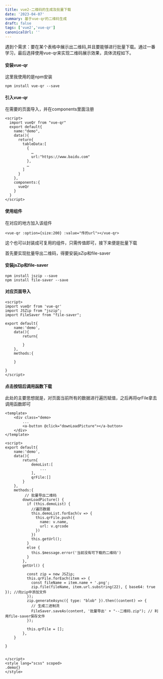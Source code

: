 ```yaml
---
title: vue2-二维码的生成及批量下载
date: '2023-04-07'
summary: 基于vue-qr的二维码生成
draft: false
tags: ['vue2','vue-qr']
canonicalUrl: ''
---
```

遇到个需求：要在某个表格中展示出二维码,并且要能够进行批量下载。通过一番学习，最后选择使用vue-qr来实现二维码展示效果，具体流程如下。

#### 安装vue-qr
这里我使用的是npm安装
```
npm install vue-qr --save
```
#### 引入vue-qr
在需要的页面导入，并在components里面注册
```
<script>
  import vueQr from "vue-qr"
  export default{
    name:"demo",
    data(){
      return{
        tableData:[
          {
            …
            url:"https://www.baidu.com"
          },
          …
        ]
      }
    },
    components:{
      vueQr
    }
  }
</script>

```
#### 使用组件
在对应的地方加入该组件
```
<vue-qr :option={size:200} :value="传的url"></vue-qr>
```
这个也可以封装成可复用的组件，只需传值即可，接下来便是批量下载

首先要实现批量导出二维码，得要安装jsZip和file-saver

#### 安装jsZip和file-saver
```
npm install jszip --save
npm install file-saver --save
```

#### 对应页面导入

```
<script>
import vueQr from 'vue-qr'
import JSZip from "jszip";
import FileSaver from "file-saver";

export default{
    name:'demo',
    data(){
        return{

        }
    },
    methods:{

    }

}
</script>
```

#### 点击按钮后调用函数下载
此处的主要思想就是，对页面当前所有的数据进行遍历赋值，之后再将qrFile拿去调用函数即可
```
<template>
    <div class="demo>
        ...
        <a-button @click="downLoadPicture"></a-button>
    </div>
</template>

<script>
export default{
    name:'demo',
    data(){
        return{
            demoList:[
                ...
            ],
            qrFile:[]
        }
    },
    methods:{
         // 批量导出二维码
        downLoadPicture() {
          if (this.demoList) {
            //遍历数据
            this.demoList.forEach(v => {
              this.qrFile.push({
                name: v.name,
                url: v.qrcode
              })
            })
            this.getUrl();
          }
          else {
            this.$message.error('当前没有可下载的二维码')
          }
        },
        getUrl() {

          const zip = new JSZip;
          this.qrFile.forEach(item => {
            const fileName = item.name + '.png';
            zip.file(fileName, item.url.substring(22), { base64: true }); //向zip中添加文件
          });
          zip.generateAsync({ type: "blob" }).then((content) => {
            // 生成二进制流
            FileSaver.saveAs(content, '批量导出' + "--二维码.zip"); // 利用file-saver保存文件
          });

          this.qrFile = [];
        },
    }

}


</script>
<style lang="scss" scoped>
.demo{}
</style>
```